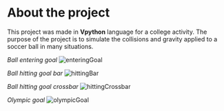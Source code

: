 # About the project
This project was made in **Vpython** language for a college activity. The purpose of the project is to simulate the collisions and gravity applied to a soccer ball in many situations.

*Ball entering goal*
  ![enteringGoal](https://github.com/user-attachments/assets/ad1687e5-776d-46f4-b351-014b9008be2e)

*Ball hitting goal bar*
  ![hittingBar](https://github.com/user-attachments/assets/c833c486-89fa-4d02-81df-dc0a447086c3)

*Ball hitting goal crossbar*
  ![hittingCrossbar](https://github.com/user-attachments/assets/85c7e062-a6bf-4d51-984e-a6ecf97b5310)

*Olympic goal*
  ![olympicGoal](https://github.com/user-attachments/assets/24e2861d-c272-4fea-9e1c-5ab110ca3edb)
  
